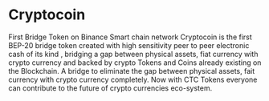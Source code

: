 # Cryptocoin
First  Bridge Token on Binance Smart chain network
Cryptocoin is the first BEP-20 bridge token created with high sensitivity peer to peer electronic cash of its kind , bridging a gap between physical assets, fiat currency with crypto currency and backed by crypto Tokens and Coins already existing on the Blockchain.  A bridge to eliminate the gap between physical assets, fait currency with crypto currency completely.  Now with CTC Tokens everyone can contribute to the future of crypto currencies eco-system.
